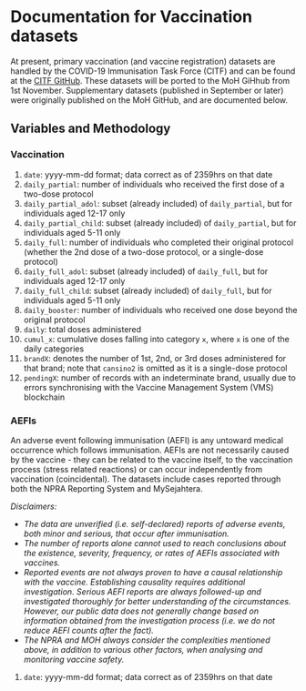 # Documentation for Vaccination datasets

At present, primary vaccination (and vaccine registration) datasets are handled by the COVID-19 Immunisation Task Force (CITF) and can be found at the [CITF GitHub](https://github.com/CITF-Malaysia/citf-public). These datasets will be ported to the MoH GiHhub from 1st November. Supplementary datasets (published in September or later) were originally published on the MoH GitHub, and are documented below.


## Variables and Methodology

### Vaccination

1) `date`: yyyy-mm-dd format; data correct as of 2359hrs on that date
2) `daily_partial`: number of individuals who received the first dose of a two-dose protocol
3) `daily_partial_adol`: subset (already included) of `daily_partial`, but for individuals aged 12-17 only
4) `daily_partial_child`: subset (already included) of `daily_partial`, but for individuals aged 5-11 only
5) `daily_full`: number of individuals who completed their original protocol (whether the 2nd dose of a two-dose protocol, or a single-dose protocol)
6) `daily_full_adol`: subset (already included) of `daily_full`, but for individuals aged 12-17 only
7) `daily_full_child`: subset (already included) of `daily_full`, but for individuals aged 5-11 only
8) `daily_booster`: number of individuals who received one dose beyond the original protocol
9) `daily`: total doses administered
10) `cumul_x`: cumulative doses falling into category `x`, where `x` is one of the daily categories
11) `brandX`: denotes the number of 1st, 2nd, or 3rd doses administered for that brand; note that `cansino2` is omitted as it is a single-dose protocol
12) `pendingX`: number of records with an indeterminate brand, usually due to errors synchronising with the Vaccine Management System (VMS) blockchain

### AEFIs

An adverse event following immunisation (AEFI) is any untoward medical occurrence which follows immunisation. AEFIs are not necessarily caused by the vaccine - they can be related to the vaccine itself, to the vaccination process (stress related reactions) or can occur independently from vaccination (coincidental). The datasets include cases reported through both the NPRA Reporting System and MySejahtera.


_Disclaimers:_ 
- _The data are unverified (i.e. self-declared) reports of adverse events, both minor and serious, that occur after immunisation._
- _The number of reports alone cannot used to reach conclusions about the existence, severity, frequency, or rates of AEFIs associated with vaccines._
- _Reported events are not always proven to have a causal relationship with the vaccine. Establishing causality requires additional investigation. Serious AEFI reports are always followed-up and investigated thoroughly for better understanding of the circumstances. However, our public data does not generally change based on information obtained from the investigation process (i.e. we do not reduce AEFI counts after the fact)._
- _The NPRA and MOH always consider the complexities mentioned above, in addition to various other factors, when analysing and monitoring vaccine safety._

1) `date`: yyyy-mm-dd format; data correct as of 2359hrs on that date
